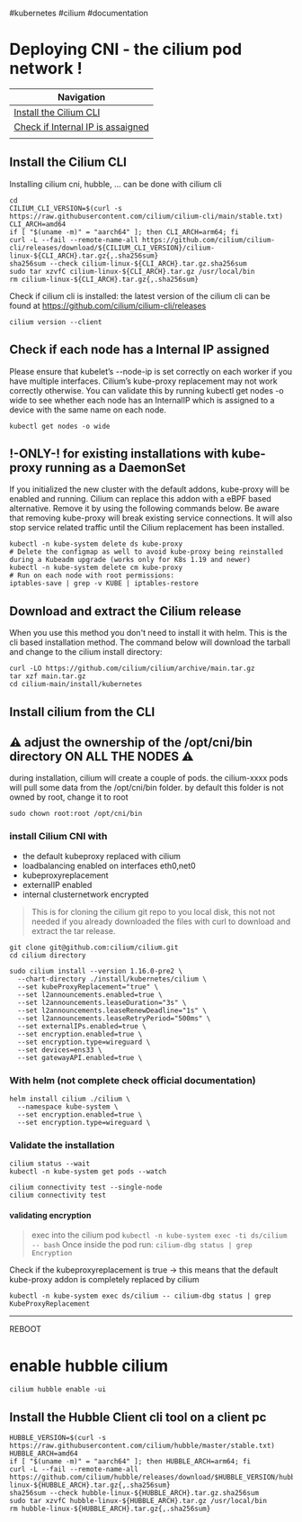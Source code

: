 #kubernetes #cilium #documentation 
# Deploying CNI - the cilium pod network !
| Navigation                                         |
| -------------------------------------------------- |
| [Install the Cilium CLI]()                        |
| [Check if Internal IP is assaigned](https://github.com/michaelthielemans/ProjectHosting/blob/main/Kubernetes/cilium/install_cilium_cni.md#check-if-each-node-has-a-internal-ip-assigned) |
|                                                    |

## Install the Cilium CLI
Installing cilium cni, hubble, ... can be done with cilium cli

```
cd
CILIUM_CLI_VERSION=$(curl -s https://raw.githubusercontent.com/cilium/cilium-cli/main/stable.txt)
CLI_ARCH=amd64
if [ "$(uname -m)" = "aarch64" ]; then CLI_ARCH=arm64; fi
curl -L --fail --remote-name-all https://github.com/cilium/cilium-cli/releases/download/${CILIUM_CLI_VERSION}/cilium-linux-${CLI_ARCH}.tar.gz{,.sha256sum}
sha256sum --check cilium-linux-${CLI_ARCH}.tar.gz.sha256sum
sudo tar xzvfC cilium-linux-${CLI_ARCH}.tar.gz /usr/local/bin
rm cilium-linux-${CLI_ARCH}.tar.gz{,.sha256sum}
```

Check if cilium cli is installed:
the latest version of the cilium cli can be found at https://github.com/cilium/cilium-cli/releases
```
cilium version --client
```

## Check if each node has a Internal IP assigned

Please ensure that kubelet’s --node-ip is set correctly on each worker if you have multiple interfaces. Cilium’s kube-proxy replacement may not work correctly otherwise. You can validate this by running kubectl get nodes -o wide to see whether each node has an InternalIP which is assigned to a device with the same name on each node.

```
kubectl get nodes -o wide
```

## !-ONLY-! for existing installations with kube-proxy running as a DaemonSet

If you initialized the new cluster with the default addons, kube-proxy will be enabled and running. Cilium can replace this addon with a eBPF based alternative.
Remove it by using the following commands below.
Be aware that removing kube-proxy will break existing service connections. It will also stop service related traffic until the Cilium replacement has been installed.
```
kubectl -n kube-system delete ds kube-proxy
# Delete the configmap as well to avoid kube-proxy being reinstalled during a Kubeadm upgrade (works only for K8s 1.19 and newer)
kubectl -n kube-system delete cm kube-proxy
# Run on each node with root permissions:
iptables-save | grep -v KUBE | iptables-restore
```

## Download and extract the Cilium release

When you use this method you don't need to install it with helm. This is the cli based installation method.
The command below will download the tarball and change to the cilium install directory:
```
curl -LO https://github.com/cilium/cilium/archive/main.tar.gz
tar xzf main.tar.gz
cd cilium-main/install/kubernetes
```
## Install cilium from the CLI

## ⚠️ adjust the ownership of the /opt/cni/bin directory ON ALL THE NODES ⚠️
during installation, cilium will create a couple of pods. the cilium-xxxx pods will pull some data from the /opt/cni/bin folder. by default this folder is not owned by root, change it to root
```
sudo chown root:root /opt/cni/bin
```

### install Cilium CNI with
- the default kubeproxy replaced with cilium
- loadbalancing enabled on interfaces eth0,net0
- kubeproxyreplacement
- externalIP enabled
- internal clusternetwork encrypted


> This is for cloning the cilium git repo to you local disk, this not not needed if you already downloaded the files with curl to download and extract the tar release.
```
git clone git@github.com:cilium/cilium.git
cd cilium directory
```


```
sudo cilium install --version 1.16.0-pre2 \
  --chart-directory ./install/kubernetes/cilium \
  --set kubeProxyReplacement="true" \
  --set l2announcements.enabled=true \
  --set l2announcements.leaseDuration="3s" \
  --set l2announcements.leaseRenewDeadline="1s" \
  --set l2announcements.leaseRetryPeriod="500ms" \
  --set externalIPs.enabled=true \
  --set encryption.enabled=true \
  --set encryption.type=wireguard \
  --set devices=ens33 \
  --set gatewayAPI.enabled=true \
```

### With helm (not complete check official documentation)
```
helm install cilium ./cilium \
  --namespace kube-system \
  --set encryption.enabled=true \
  --set encryption.type=wireguard \
```

### Validate the installation
```
cilium status --wait
kubectl -n kube-system get pods --watch

cilium connectivity test --single-node
cilium connectivity test
```
#### validating encryption
>exec into the cilium pod
`kubectl -n kube-system exec -ti ds/cilium -- bash`
>Once inside the pod run:
`cilium-dbg status | grep Encryption`

Check if the kubeproxyreplacement is true -> this means that the default kube-proxy addon is completely replaced by cilium
```
kubectl -n kube-system exec ds/cilium -- cilium-dbg status | grep KubeProxyReplacement
```
---------------------
REBOOT


# enable hubble cilium
```
cilium hubble enable -ui
```
## Install the Hubble Client cli tool on a client pc
```
HUBBLE_VERSION=$(curl -s https://raw.githubusercontent.com/cilium/hubble/master/stable.txt)
HUBBLE_ARCH=amd64
if [ "$(uname -m)" = "aarch64" ]; then HUBBLE_ARCH=arm64; fi
curl -L --fail --remote-name-all https://github.com/cilium/hubble/releases/download/$HUBBLE_VERSION/hubble-linux-${HUBBLE_ARCH}.tar.gz{,.sha256sum}
sha256sum --check hubble-linux-${HUBBLE_ARCH}.tar.gz.sha256sum
sudo tar xzvfC hubble-linux-${HUBBLE_ARCH}.tar.gz /usr/local/bin
rm hubble-linux-${HUBBLE_ARCH}.tar.gz{,.sha256sum}
```
